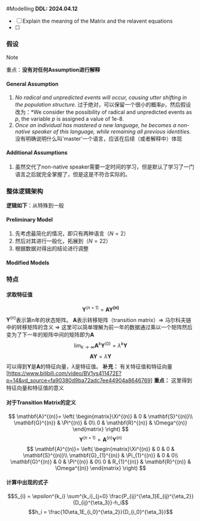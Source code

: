 #Modelling 
**DDL: 2024.04.12**
- [ ] Explain the meaning of the Matrix and the relavent equations
- [ ] 
### 假设

> [!Note]
重点：**没有对任何Assumption进行解释**
#### General Assumption
1. *No radical and unpredicted events will occur, causing utter shifting in the population structure.* 过于绝对，可以保留一个很小的概率$p$，然后假设改为：*We consider the possibility of radical and unpredicted events as $p$, the variable $p$ is assigned a value of 1e-8. 
2. *Once an individual has mastered a new language, he becomes a non-native speaker of this language, while remaining all previous identities.* 没有明确说明什么叫'master'一个语言，应该在后续（或者解释中）体现
#### Additional Assumptions
1. 虽然交代了non-native speaker需要一定时间的学习，但是默认了学习了一门语言之后就完全掌握了，但是这是不符合实际的。
### 整体逻辑架构
**逻辑如下**：从特殊到一般
#### Preliminary Model
1. 先考虑最简化的情况，即只有两种语言（$N=2$）
2. 然后对其进行一般化，拓展到（$N=22$）
3. 根据数据对得出的结论进行调整
#### Modified Models

### 特点
#### 求取特征值
$$\mathbf{Y}^{(n+1)} = \mathbf{A}\mathbf{Y^{(n)}}$$
$\mathbf{Y}^{(n)}$表示第n年的状态矩阵。
$\mathbf{A}$表示转移矩阵（transition matrix）$\Longrightarrow$ 马尔科夫链中的转移矩阵的含义
$\Longrightarrow$ 这里可以简单理解为前一年的数据通过乘以一个矩阵然后变为了下一年的矩阵中间的矩阵即为$\mathbf{A}$
$$\lim_{k\rightarrow \infty} \mathbf{A}^k \mathbf{Y}^{(0)} = \lambda ^k \mathbf{Y}$$
$$\mathbf{A}\mathbf{Y}=\lambda \mathbf{Y}$$
可以得到$\mathbf{Y}$是$\mathbf{A}$的特征向量，$\lambda$是特征值。
**补充：** 有关特征值和特征向量
[https://www.bilibili.com/video/BV1ys411472E?p=14&vd_source=fa90380d9ba72adc7ee44904a8646769]
**重点：** 这里得到特征向量和特征值的意义
#### 对于Transition Matrix的定义
$$
\mathbf{A}^{(n)}=
\left(
\begin{matrix}\Xi^{(n)} & 0 & \mathbf{S}^{(n)}\\
\mathbf{G}^{(n)} & \Pi^{(n)} & 0\\
0 & \mathbf{R}^{(n)} & \Omega^{(n)}
\end{matrix}
\right)
$$
$$
\mathbf{Y}^{(n+1)} = \mathbf{A}^{(n)}\mathbf{Y}^{(n)}
$$
$$
\mathbf{A}^{(n)}=
\left(
\begin{matrix}\Xi^{(n)} & 0 & 0 & \mathbf{S}^{(n)}\\
\mathbf{G}_{1}^{(n)} & \Pi_{1}^{(n)} & 0 & 0\\
\mathbf{G}^{(n)} & 0 & \Pi^{(n)} & 0\\
0 & R_{1}^{(n)} & \mathbf{R}^{(n)} & \Omega^{(n)}
\end{matrix}
\right)
$$
#### 计算中出现的式子

$$S_{i} = \epsilon^{k_i} \sum^{k_i}_{j=0} \frac{P_{ij}^{\eta_1}E_{ij}^{\eta_2}}{D_{ij}^{\eta_3}}-h_i$$
$$h_i = \frac{10\eta_1E_{i_0}^{\eta_2}}{D_{i_0}^{\eta_3}}$$